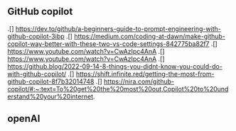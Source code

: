 ## GitHub copilot

.[] https://dev.to/github/a-beginners-guide-to-prompt-engineering-with-github-copilot-3ibp
.[] https://medium.com/coding-at-dawn/make-github-copilot-way-better-with-these-two-vs-code-settings-842775ba82f7
.[] https://www.youtube.com/watch?v=CwAzIpc4AnA
.[] https://www.youtube.com/watch?v=CwAzIpc4AnA
.[] https://github.blog/2022-09-14-8-things-you-didnt-know-you-could-do-with-github-copilot/
.[] https://shift.infinite.red/getting-the-most-from-github-copilot-8f7b32014748
.[] https://nira.com/github-copilot/#:~:text=To%20get%20the%20most%20out,Copilot%20to%20understand%20your%20internet.

## openAI
